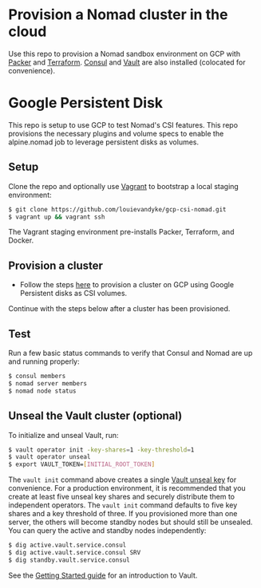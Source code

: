 # Provision a Nomad cluster in the cloud

Use this repo to provision a Nomad sandbox environment on GCP with
[Packer](https://packer.io) and [Terraform](https://terraform.io).
[Consul](https://www.consul.io/intro/index.html) and
[Vault](https://www.vaultproject.io/intro/index.html) are also installed
(colocated for convenience). 

# Google Persistent Disk

This repo is setup to use GCP to test Nomad's CSI features.  This repo provisions the necessary plugins and volume specs to enable the alpine.nomad job to leverage persistent disks as volumes.

## Setup

Clone the repo and optionally use [Vagrant](https://www.vagrantup.com/intro)
to bootstrap a local staging environment:

```bash
$ git clone https://github.com/louievandyke/gcp-csi-nomad.git
$ vagrant up && vagrant ssh
```

The Vagrant staging environment pre-installs Packer, Terraform, and Docker.

## Provision a cluster

- Follow the steps [here](gcp/README.md) to provision a cluster on GCP using Google Persistent disks as CSI volumes.

Continue with the steps below after a cluster has been provisioned.

## Test

Run a few basic status commands to verify that Consul and Nomad are up and running
properly:

```bash
$ consul members
$ nomad server members
$ nomad node status
```

## Unseal the Vault cluster (optional)

To initialize and unseal Vault, run:

```bash
$ vault operator init -key-shares=1 -key-threshold=1
$ vault operator unseal
$ export VAULT_TOKEN=[INITIAL_ROOT_TOKEN]
```

The `vault init` command above creates a single
[Vault unseal key](https://www.vaultproject.io/docs/concepts/seal.html) for
convenience. For a production environment, it is recommended that you create at
least five unseal key shares and securely distribute them to independent
operators. The `vault init` command defaults to five key shares and a key
threshold of three. If you provisioned more than one server, the others will
become standby nodes but should still be unsealed. You can query the active
and standby nodes independently:

```bash
$ dig active.vault.service.consul
$ dig active.vault.service.consul SRV
$ dig standby.vault.service.consul
```

See the [Getting Started guide](https://www.vaultproject.io/intro/getting-started/first-secret.html)
for an introduction to Vault.


